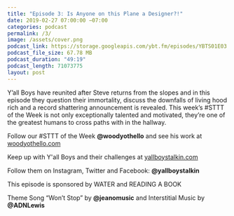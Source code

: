 ```yaml
---
title: "Episode 3: Is Anyone on this Plane a Designer?!"
date: 2019-02-27 07:00:00 −07:00
categories: podcast
permalink: /3/
image: /assets/cover.png
podcast_link: https://storage.googleapis.com/ybt.fm/episodes/YBTS01E03.mp3
podcast_file_size: 67.78 MB
podcast_duration: "49:19"
podcast_length: 71073775
layout: post
---
```


Y’all Boys have reunited after Steve returns from the slopes and in this episode they question their immortality, discuss the downfalls of living hood rich and a record shattering announcement is revealed. This week’s #STTT of the Week is not only exceptionally talented and motivated, they’re one of the greatest humans to cross paths with in the hallway.

Follow our #STTT of the Week **@woodyothello** and see his work at [woodyothello.com](http://woodyothello.com)

Keep up with Y'all Boys and their challenges at [yallboystalkin.com](https://yallboystalkin.com)

Follow them on Instagram, Twitter and Facebook: **@yallboystalkin**

This episode is sponsored by WATER and READING A BOOK

Theme Song “Won’t Stop” by **@jeanomusic** and Interstitial Music by **@ADNLewis**